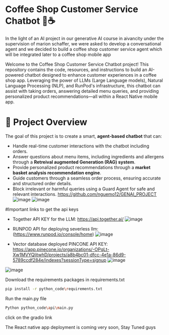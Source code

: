
# Coffee Shop Customer Service Chatbot 🚀☕️
In the light of an AI project in our  generative AI course in aivancity under the supervision of marion schaffer, we were asked to develop a conversational agent and we decided to build a coffee  shop customer service agent which will be integrated later to a coffee shop mobile app 

Welcome to the Coffee Shop Customer Service Chatbot project! This repository contains the code, resources, and instructions to build an AI-powered chatbot designed to enhance customer experiences in a coffee shop app. Leveraging the power of LLMs (Large Language models), Natural Language Processing (NLP), and RunPod's infrastructure, this chatbot can assist with taking orders, answering detailed menu queries, and providing personalized product recommendations—all within a React Native mobile app.

# 🎯 Project Overview
The goal of this project is to create a smart, **agent-based chatbot** that can:
* Handle real-time customer interactions with the chatbot including orders.
* Answer questions about menu items, including ingredients and allergens through a **Retreival augmented Generation (RAG) system**.
* Provide personalized product recommendations through a **market basket analysis recommendation engine**.
* Guide customers through a seamless order process, ensuring accurate and structured order details.
* Block irrelevant or harmful queries using a Guard Agent for safe and relevant interactions.
https://github.com/nguemo12/GENAI_PROJECT
![image](https://github.com/user-attachments/assets/a39c2d71-638e-4967-843b-6378295640fa)
![image](https://github.com/user-attachments/assets/db4a3475-c233-443f-b806-d00564add518)

#Important links to get the api keys
* Together API KEY for the LLM: https://api.together.ai/
  ![image](https://github.com/user-attachments/assets/cc242b06-9132-4ce0-af77-f7ac6a3e241c)

* RUNPOD API for deploying severless llm: (https://www.runpod.io/console/home)
  ![image](https://github.com/user-attachments/assets/0da74493-7e6e-4f58-8065-989477e74b74)

* Vector database deployed PINCONE API KEY: https://app.pinecone.io/organizations/-OPqLt-Xw1MVYQlitwhD/projects/a8b4bc01-dfcc-4e1a-86d9-5789ccdf284e/indexes?sessionType=signup
  ![image](https://github.com/user-attachments/assets/2c8de816-0ff6-4076-931c-10b380c46711)
  
![image](https://github.com/user-attachments/assets/d5823743-a14e-4c7d-bdd4-7c8933284b29)


Download the requirements packages in requirements.txt
```bash
pip install -r python_code\requirements.txt
```

Run the main.py file
```bash
Python python_code\api\main.py
```

click on the gradio link

The React native app deployment is coming very soon, Stay Tuned guys
